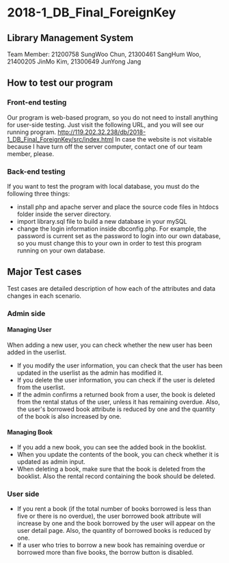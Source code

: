 # 2018-1_DB_Final_ForeignKey

## Library Management System

Team Member: 21200758 SungWoo Chun, 21300461 SangHum Woo, 21400205 JinMo Kim, 21300649 JunYong Jang

## How to test our program ##

### Front-end testing ###
  Our program is web-based program, so you do not need to install anything for user-side testing.
  Just visit the following URL, and you will see our running program.
  http://119.202.32.238/db/2018-1_DB_Final_ForeignKey/src/index.html
  In case the website is not visitable because I have turn off the server computer, contact one of our team member, please.

### Back-end testing ###
If you want to test the program with local database, you must do the following three things:
  * install php and apache server and place the source code files in htdocs folder inside the server directory.
  * import library.sql file to build a new database in your mySQL
  * change the login information inside dbconfig.php. For example, the password is current set as the password to login into our own database, so you must change this to your own in order to test this program running on your own database.
  


## Major Test cases ##
Test cases are detailed description of how each of the attributes and data changes in each scenario.

### Admin side ###

#### Managing User ####
When adding a new user, you can check whether the new user has been added in the userlist.<br>
<ul>
  <li>If you modify the user information, you can check that the user has been updated in the userlist as the admin has modified it.
  <li>If you delete the user information, you can check if the user is deleted from the userlist.
  <li>If the admin confirms a returned book from a user, the book is deleted from the rental status of the user, unless it has remaining overdue. Also, the user's borrowed book attribute is reduced by one and the quantity of the book is also increased by one.
</ul>

#### Managing Book ####
<ul>
  <li>If you add a new book, you can see the added book in the booklist.
  <li>When you update the contents of the book, you can check whether it is updated as admin input.
  <li>When deleting a book, make sure that the book is deleted from the booklist. Also the rental record containing the book should be deleted.
</ul>
	
### User side ###
<ul>
<li>If you rent a book (if the total number of books borrowed is less than five or there is no overdue), the user borrowed book attribute will increase by one and the book borrowed by the user will appear on the user detail page. Also, the quantity of borrowed books is reduced by one.
<li>If a user who tries to borrow a new book has remaining overdue or borrowed more than five books, the borrow button is disabled. 
</ul>
